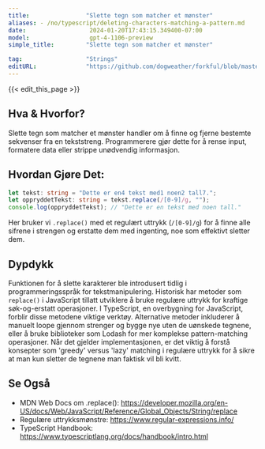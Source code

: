 ```yaml
---
title:                "Slette tegn som matcher et mønster"
aliases: - /no/typescript/deleting-characters-matching-a-pattern.md
date:                  2024-01-20T17:43:15.349400-07:00
model:                 gpt-4-1106-preview
simple_title:         "Slette tegn som matcher et mønster"

tag:                  "Strings"
editURL:              "https://github.com/dogweather/forkful/blob/master/content/no/typescript/deleting-characters-matching-a-pattern.md"
---
```


{{< edit_this_page >}}

## Hva & Hvorfor?
Slette tegn som matcher et mønster handler om å finne og fjerne bestemte sekvenser fra en tekststreng. Programmerere gjør dette for å rense input, formatere data eller strippe unødvendig informasjon.

## Hvordan Gjøre Det:
```TypeScript
let tekst: string = "Dette er en4 tekst med1 noen2 tall7.";
let oppryddetTekst: string = tekst.replace(/[0-9]/g, "");
console.log(oppryddetTekst); // "Dette er en tekst med noen tall."
```

Her bruker vi `.replace()` med et regulært uttrykk (`/[0-9]/g`) for å finne alle sifrene i strengen og erstatte dem med ingenting, noe som effektivt sletter dem.

## Dypdykk
Funktionen for å slette karakterer ble introdusert tidlig i programmeringsspråk for tekstmanipulering. Historisk har metoder som `replace()` i JavaScript tillatt utviklere å bruke regulære uttrykk for kraftige søk-og-erstatt operasjoner. I TypeScript, en overbygning for JavaScript, forblir disse metodene viktige verktøy. Alternative metoder inkluderer å manuelt loope gjennom strenger og bygge nye uten de uønskede tegnene, eller å bruke biblioteker som Lodash for mer komplekse pattern-matching operasjoner. Når det gjelder implementasjonen, er det viktig å forstå konsepter som 'greedy' versus 'lazy' matching i regulære uttrykk for å sikre at man kun sletter de tegnene man faktisk vil bli kvitt.

## Se Også
- MDN Web Docs om .replace(): https://developer.mozilla.org/en-US/docs/Web/JavaScript/Reference/Global_Objects/String/replace
- Regulære uttrykksmønstre: https://www.regular-expressions.info/
- TypeScript Handbook: https://www.typescriptlang.org/docs/handbook/intro.html

